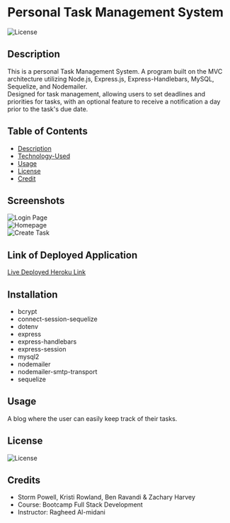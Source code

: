 # Personal Task Management System

![License](https://img.shields.io/badge/License-MIT_License-lightblue.svg)

## Description

This is a personal Task Management System. A program built on the MVC architecture utilizing Node.js, Express.js, Express-Handlebars, MySQL, Sequelize, and Nodemailer. <br>
Designed for task management, allowing users to set deadlines and priorities for tasks, with an optional feature to receive a notification a day prior to the task's due date.

## Table of Contents

- [Description](#description)
- [Technology-Used](#installation)
- [Usage](#usage)
- [License](#license)
- [Credit](#credit)



## Screenshots<br>
![Login Page](../group-project-2/assets/login.png)<br>
![Homepage](../group-project-2/assets/homepage.png)<br>
![Create Task](../group-project-2/assets/createTask.png)<br>

## Link of Deployed Application

[Live Deployed Heroku Link](https://task-managementt-6e5cfd5db620.herokuapp.com/login)

## Installation 

- bcrypt
- connect-session-sequelize
- dotenv
- express
- express-handlebars
- express-session
- mysql2
- nodemailer
- nodemailer-smtp-transport
- sequelize

## Usage

A blog where the user can easily keep track of their tasks.

## License

![License](https://img.shields.io/badge/License-MIT_License-lightblue.svg)

## Credits

- Storm Powell, Kristi Rowland, Ben Ravandi & Zachary Harvey
- Course: Bootcamp Full Stack Development
- Instructor: Ragheed Al-midani

